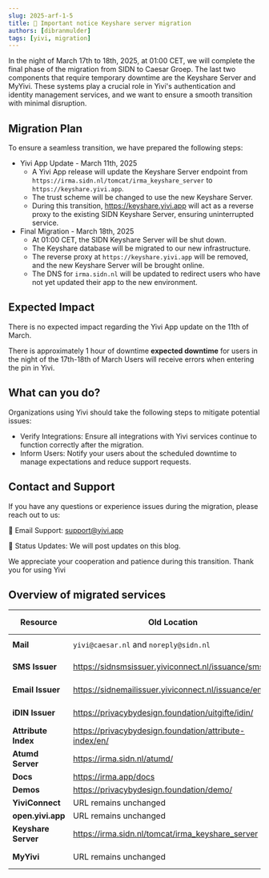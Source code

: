 ```yaml
---
slug: 2025-arf-1-5
title: 📢 Important notice Keyshare server migration
authors: [dibranmulder]
tags: [yivi, migration]
---
```


In the night of March 17th to 18th, 2025, at 01:00 CET, we will complete the final phase of the migration from SIDN to Caesar Groep. The last two components that require temporary downtime are the Keyshare Server and MyYivi. These systems play a crucial role in Yivi's authentication and identity management services, and we want to ensure a smooth transition with minimal disruption.

## Migration Plan
To ensure a seamless transition, we have prepared the following steps:

- Yivi App Update - March 11th, 2025
  - A Yivi App release will update the Keyshare Server endpoint from `https://irma.sidn.nl/tomcat/irma_keyshare_server` to `https://keyshare.yivi.app`.
  - The trust scheme will be changed to use the new Keyshare Server.
  - During this transition, https://keyshare.yivi.app will act as a reverse proxy to the existing SIDN Keyshare Server, ensuring uninterrupted service.
- Final Migration - March 18th, 2025
  - At 01:00 CET, the SIDN Keyshare Server will be shut down.
  - The Keyshare database will be migrated to our new infrastructure.
  - The reverse proxy at `https://keyshare.yivi.app` will be removed, and the new Keyshare Server will be brought online.
  - The DNS for `irma.sidn.nl` will be updated to redirect users who have not yet updated their app to the new environment.

## Expected Impact
There is no expected impact regarding the Yivi App update on the 11th of March.

There is approximately 1 hour of downtime  **expected downtime** for users in the night of the 17th-18th of March
Users will receive errors when entering the pin in Yivi.

## What can you do?
Organizations using Yivi should take the following steps to mitigate potential issues:
- Verify Integrations: Ensure all integrations with Yivi services continue to function correctly after the migration.
- Inform Users: Notify your users about the scheduled downtime to manage expectations and reduce support requests.

## Contact and Support
If you have any questions or experience issues during the migration, please reach out to us:

📧 Email Support: support@yivi.app

📢 Status Updates: We will post updates on this blog.

We appreciate your cooperation and patience during this transition. Thank you for using Yivi

## Overview of migrated services

| **Resource**          | **Old Location**                                           | **New Location**                      | **Migration Date**   |
|-----------------------|------------------------------------------------------------|---------------------------------------|----------------------|
| **Mail**              | `yivi@caesar.nl` and `noreply@sidn.nl`                     | `support@yivi.app` and `noreply@mail.yivi.app`| ✅ Ready     |
| **SMS Issuer**        | https://sidnsmsissuer.yiviconnect.nl/issuance/sms          | https://sms-issuer.yivi.app           | 🚀 Live           |
| **Email Issuer**      | https://sidnemailissuer.yiviconnect.nl/issuance/email      | https://email-issuer.yivi.app         | 🚀 Live             |
| **iDIN Issuer**       | https://privacybydesign.foundation/uitgifte/idin/          | https://idin-issuer.yivi.app          | 🚀 Live
| **Attribute Index**   | https://privacybydesign.foundation/attribute-index/en/     | https://attribute-index.yivi.app      | 🚀 Live      |
| **Atumd Server**      | https://irma.sidn.nl/atumd/                                | https://atumd.yivi.app                | 🚀 Live         |
| **Docs**              | https://irma.app/docs                                      | https://docs.yivi.app                 | 🚀 Live |
| **Demos**             | https://privacybydesign.foundation/demo/                   | https://demos.yivi.app                | 🚀 Live         |
| **YiviConnect**       | URL remains unchanged                                      | URL remains unchanged                 | 🚀 Live  |
| **open.yivi.app**     | URL remains unchanged                                      | URL remains unchanged                 | 🚀 Live  |
| **Keyshare Server**   | https://irma.sidn.nl/tomcat/irma_keyshare_server           | https://keyshare.yivi.app             | **⚠️ 18th of March** |
| **MyYivi**            | URL remains unchanged                                      | URL remains unchanged                 | **⚠️ 18th of March** |
